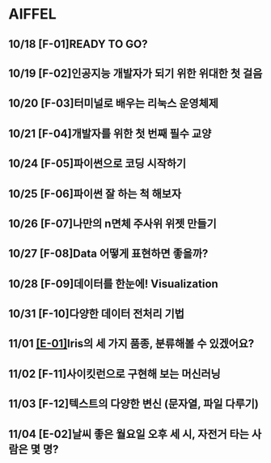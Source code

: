 # AIFFEL
## 10/18 [F-01]READY TO GO?
## 10/19 [F-02]인공지능 개발자가 되기 위한 위대한 첫 걸음
## 10/20 [F-03]터미널로 배우는 리눅스 운영체제
## 10/21 [F-04]개발자를 위한 첫 번째 필수 교양
## 10/24 [F-05]파이썬으로 코딩 시작하기
## 10/25 [F-06]파이썬 잘 하는 척 해보자
## 10/26 [F-07]나만의 n면체 주사위 위젯 만들기
## 10/27 [F-08]Data 어떻게 표현하면 좋을까?
## 10/28 [F-09]데이터를 한눈에! Visualization
## 10/31 [F-10]다양한 데이터 전처리 기법
## 11/01 [[E-01]](https://github.com/soy53/Exploration/blob/main/Exploration/%5BE-01%5Dclassification.ipynb)Iris의 세 가지 품종, 분류해볼 수 있겠어요?
## 11/02 [F-11]사이킷런으로 구현해 보는 머신러닝
## 11/03 [F-12]텍스트의 다양한 변신 (문자열, 파일 다루기)
## 11/04 [E-02]날씨 좋은 월요일 오후 세 시, 자전거 타는 사람은 몇 명?
